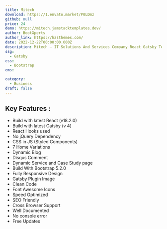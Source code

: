 ```yaml
---
title: Mitech
download: https://1.envato.market/P0LDmz
github: null
price: 24
demo: https://mitech.jamstacktemplates.dev/
author: BootXperts
author_link: https://hasthemes.com/
date: 2022-12-22T00:00:00.000Z
description: Mitech – IT Solutions And Services Company React Gatsby Template is a super-smooth and creative Website design.
ssg:
  - Gatsby
css:
  - Bootstrap
cms:

category:
  - Business
draft: false
---
```


## Key Features :

- Build with latest React (v18.2.0)
- Build with latest Gatsby (v 4)
- React Hooks used
- No jQuery Dependency
- CSS in JS (Styled Components)
- 7 Home Variations
- Dynamic Blog
- Disqus Comment
- Dynamic Service and Case Study page
- Build With Bootstrap 5.2.0
- Fully Responsive Design
- Gatsby Plugin Image
- Clean Code
- Font Awesome Icons
- Speed Optimized
- SEO Friendly
- Cross Browser Support
- Well Documented
- No console error
- Free Updates
